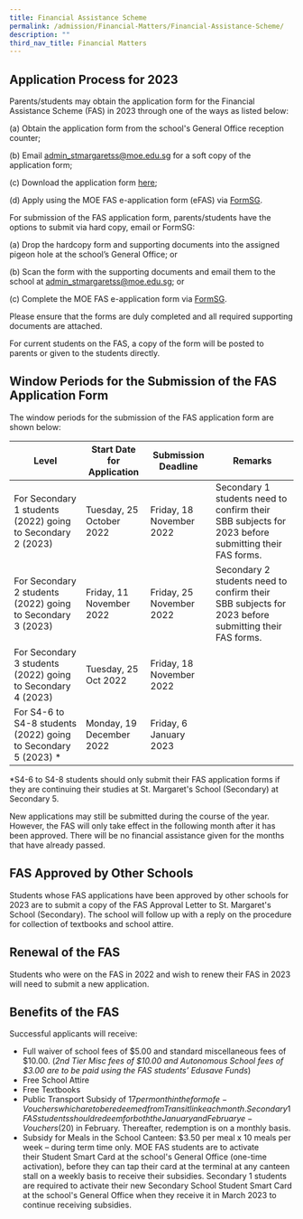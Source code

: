 ```yaml
---
title: Financial Assistance Scheme
permalink: /admission/Financial-Matters/Financial-Assistance-Scheme/
description: ""
third_nav_title: Financial Matters
---
```

Application Process for 2023
----------------------------

Parents/students may obtain the application form for the Financial Assistance Scheme (FAS) in 2023 through one of the ways as listed below: 

  

(a) Obtain the application form from the school's General Office reception counter;

(b) Email [admin\_stmargaretss@moe.edu.sg](mailto:admin_stmargaretss@moe.edu.sg) for a soft copy of the application form;

(c) Download the application form [here](https://go.gov.sg/moe-fas-application-form2023);

(d) Apply using the MOE FAS e-application form (eFAS) via [FormSG](https://go.gov.sg/moe-efas).

  

For submission of the FAS application form, parents/students have the options to submit via hard copy, email or FormSG:

(a) Drop the hardcopy form and supporting documents into the assigned pigeon hole at the school’s General Office; or

(b) Scan the form with the supporting documents and email them to the school at [admin\_stmargaretss@moe.edu.sg](mailto:admin_stmargaretss@moe.edu.sg); or

(c) Complete the MOE FAS e-application form via [FormSG](https://go.gov.sg/moe-efas).

  

Please ensure that the forms are duly completed and all required supporting documents are attached.

  

For current students on the FAS, a copy of the form will be posted to parents or given to the students directly.

  

Window Periods for the Submission of the FAS Application Form
-------------------------------------------------------------
The window periods for the submission of the FAS application form are shown below:

| Level | Start Date for Application | Submission Deadline | Remarks |
| --- | --- | --- | --- |
| For Secondary 1 students (2022) going to Secondary 2 (2023) | Tuesday, 25 October 2022 | Friday, 18 November 2022 | Secondary 1 students need to confirm their SBB subjects for 2023 before submitting their FAS forms.  |
| For Secondary 2 students (2022) going to Secondary 3 (2023)   | Friday, 11 November 2022   | Friday, 25 November 2022  | Secondary 2 students need to confirm their SBB subjects for 2023 before submitting their FAS forms. |
| For Secondary 3 students (2022) going to Secondary 4 (2023)  | Tuesday, 25 Oct 2022   | Friday, 18 November 2022  |   |
| For S4-6 to S4-8 students (2022) going to Secondary 5 (2023) \* | Monday, 19 December 2022 | Friday, 6 January 2023 |   |

*S4-6 to S4-8 students should only submit their FAS application forms if they are continuing their studies at St. Margaret's School (Secondary) at Secondary 5.

New applications may still be submitted during the course of the year. However, the FAS will only take effect in the following month after it has been approved. There will be no financial assistance given for the months that have already passed. 

  

FAS Approved by Other Schools
----------------------------------

Students whose FAS applications have been approved by other schools for 2023 are to submit a copy of the FAS Approval Letter to St. Margaret's School (Secondary). The school will follow up with a reply on the procedure for collection of textbooks and school attire.

  

Renewal of the FAS
------------------

Students who were on the FAS in 2022 and wish to renew their FAS in 2023 will need to submit a new application. 

  

Benefits of the FAS
---------------

Successful applicants will receive:

*   Full waiver of school fees of $5.00 and standard miscellaneous fees of $10.00. (_2nd Tier Misc fees of $10.00 and Autonomous School fees of $3.00 are to be paid using the FAS students’ Edusave Funds_)
*   Free School Attire
*   Free Textbooks
*   Public Transport Subsidy of $17 per month in the form of e-Vouchers which are to be redeemed from Transitlink each month. Secondary 1 FAS students should redeem for both the January and February e-Vouchers ($20) in February. Thereafter, redemption is on a monthly basis.
*   Subsidy for Meals in the School Canteen: $3.50 per meal x 10 meals per week – during term time only. 
MOE FAS students are to activate their Student Smart Card at the school's General Office (one-time activation), before they can tap their card at the terminal at any canteen stall on a weekly basis to receive their subsidies. Secondary 1 students are required to activate their new Secondary School Student Smart Card at the school's General Office when they receive it in March 2023 to continue receiving subsidies.